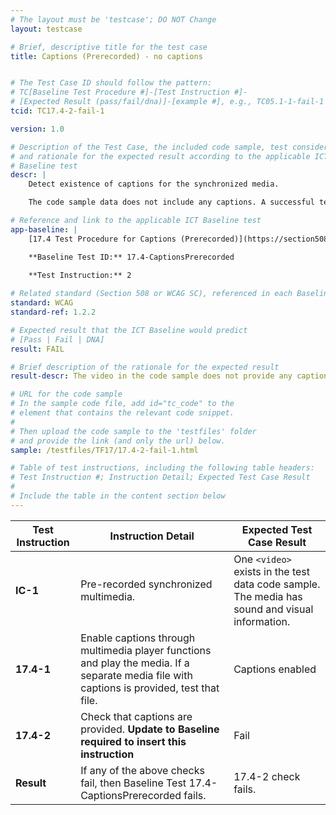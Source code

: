 ```yaml
---
# The layout must be 'testcase'; DO NOT Change
layout: testcase

# Brief, descriptive title for the test case
title: Captions (Prerecorded) - no captions


# The Test Case ID should follow the pattern: 
# TC[Baseline Test Procedure #]-[Test Instruction #]-
# [Expected Result (pass/fail/dna)]-[example #], e.g., TC05.1-1-fail-1
tcid: TC17.4-2-fail-1

version: 1.0

# Description of the Test Case, the included code sample, test considerations,
# and rationale for the expected result according to the applicable ICT
# Baseline test
descr: | 
    Detect existence of captions for the synchronized media.

    The code sample data does not include any captions. A successful test should identify a failure against Baseline 17.4-CaptionsPrerecorded.

# Reference and link to the applicable ICT Baseline test
app-baseline: | 
    [17.4 Test Procedure for Captions (Prerecorded)](https://section508coordinators.github.io/ICTTestingBaseline/17SyncMedia.html#174-test-procedure-for-captions-prerecorded)

    **Baseline Test ID:** 17.4-CaptionsPrerecorded
    
    **Test Instruction:** 2

# Related standard (Section 508 or WCAG SC), referenced in each Baseline procedure/step
standard: WCAG
standard-ref: 1.2.2

# Expected result that the ICT Baseline would predict
# [Pass | Fail | DNA]
result: FAIL

# Brief description of the rationale for the expected result
result-descr: The video in the code sample does not provide any captions.

# URL for the code sample
# In the sample code file, add id="tc_code" to the 
# element that contains the relevant code snippet.
#
# Then upload the code sample to the 'testfiles' folder 
# and provide the link (and only the url) below.
sample: /testfiles/TF17/17.4-2-fail-1.html

# Table of test instructions, including the following table headers: 
# Test Instruction #; Instruction Detail; Expected Test Case Result
#
# Include the table in the content section below
---
```

| Test Instruction | Instruction Detail | Expected Test Case Result |
|------------------|--------------------|---------------------------|
| **IC-1** | Pre-recorded synchronized multimedia. | One `<video>` exists in the test data code sample. The media has sound and visual information. |
| **17.4-1** | Enable captions through multimedia player functions and play the media. If a separate media file with captions is provided, test that file. | Captions enabled |
| **17.4-2** | Check that captions are provided. **Update to Baseline required to insert this instruction**| Fail |
| **Result** | If any of the above checks fail, then Baseline Test 17.4-CaptionsPrerecorded fails. | 17.4-2 check fails. |